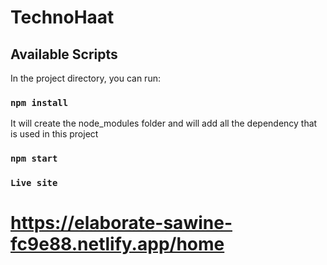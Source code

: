 # TechnoHaat


## Available Scripts

In the project directory, you can run:

### `npm install`

It will create the node_modules folder and will add all the dependency that is used in this project

### `npm start`

### `Live site `
# https://elaborate-sawine-fc9e88.netlify.app/home